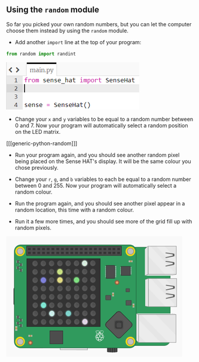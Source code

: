 ## Using the `random` module

So far you picked your own random numbers, but you can let the computer choose them instead by using the `random` module.

+ Add another `import` line at the top of your program:

```python
from random import randint
```

![Add import](images/add-import.png)


+ Change your `x` and `y` variables to be equal to a random number between 0 and 7. Now your program will automatically select a random position on the LED matrix.

[[[generic-python-random]]]

+ Run your program again, and you should see another random pixel being placed on the Sense HAT's display. It will be the same colour you chose previously.

+ Change your `r`, `g`, and `b` variables to each be equal to a random number between 0 and 255. Now your program will automatically select a random colour.

+ Run the program again, and you should see another pixel appear in a random location, this time with a random colour.

+ Run it a few more times, and you should see more of the grid fill up with random pixels.

![Random pixels](images/random-pixels.png)
